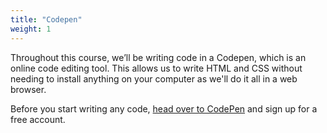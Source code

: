 ```yaml
---
title: "Codepen"
weight: 1
---
```


Throughout this course, we’ll be writing code in a Codepen, which is an online code editing tool. This allows us to write HTML and CSS without needing to install anything on your computer as we'll do it all in a web browser.

Before you start writing any code, [head over to CodePen](https://codepen.io) and sign up for a free account.
